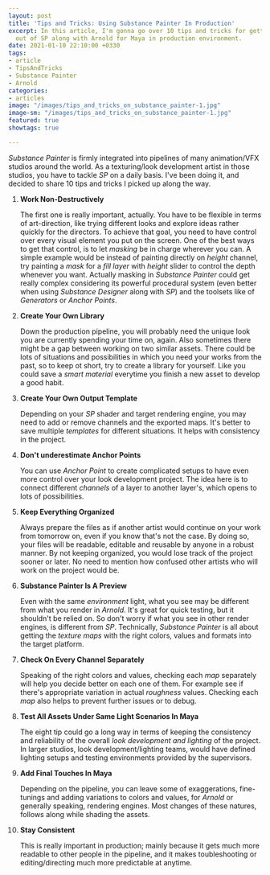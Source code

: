 ```yaml
---
layout: post
title: 'Tips and Tricks: Using Substance Painter In Production'
excerpt: In this article, I'm gonna go over 10 tips and tricks for getting the most
  out of SP along with Arnold for Maya in production environment.
date: 2021-01-10 22:10:00 +0330
tags:
- article
- TipsAndTricks
- Substance Painter
- Arnold
categories:
- articles
image: "/images/tips_and_tricks_on_substance_painter-1.jpg"
image-sm: "/images/tips_and_tricks_on_substance_painter-1.jpg"
featured: true
showtags: true

---
```

_Substance Painter_ is firmly integrated into pipelines of many animation/VFX studios around the world. As a texturing/look development artist in those studios, you have to tackle _SP_ on a daily basis. I've been doing it, and decided to share 10 tips and tricks I picked up along the way.

 1. **Work Non-Destructively**

    The first one is really important, actually. You have to be flexible in terms of art-direction, like trying different looks and explore ideas rather quickly for the directors. To achieve that goal, you need to have control over every visual element you put on the screen. One of the best ways to get that control, is to let _masking_ be in charge wherever you can. A simple example would be instead of painting directly on _height_ channel, try painting a _mask_ for a _fill layer_ with _height_ slider to control the depth whenever you want. Actually masking in _Substance Painter_ could get really complex considering its powerful procedural system (even better when using _Substance Designer_ along with _SP_) and the toolsets like of _Generators_ or _Anchor Points_.
 2. **Create Your Own Library**

    Down the production pipeline, you will probably need the unique look you are currently spending your time on, again. Also sometimes there might be a gap between working on two similar assets. There could be lots of situations and possibilities in which you need your works from the past, so to keep ot short, try to create a library for yourself. Like you could save a _smart material_ everytime you finish a new asset to develop a good habit.
 3. **Create Your Own Output Template**

    Depending on your _SP_ shader and target rendering engine, you may need to add or remove channels and the exported maps. It's better to save multiple _templates_ for different situations. It helps with consistency in the project.
 4. **Don't underestimate Anchor Points**

    You can use _Anchor Point_ to create complicated setups to have even more control over your look development project. The idea here is to connect different _channels_ of a layer to another layer's, which opens to lots of possibilities.
 5. **Keep Everything Organized**

    Always prepare the files as if another artist would continue on your work from tomorrow on, even if you know that's not the case. By doing so, your files will be readable, editable and reusable by anyone in a robust manner. By not keeping organized, you would lose track of the project sooner or later. No need to mention how confused other artists who will work on the project would be.
 6. **Substance Painter Is A Preview**

    Even with the same _environment_ light, what you see may be different from what you render in _Arnold_. It's great for quick testing, but it shouldn't be relied on. So don't worry if what you see in other render engines, is different from _SP_. Technically, _Substance Painter_ is all about getting the _texture maps_ with the right colors, values and formats into the target platform.
 7. **Check On Every Channel Separately**

    Speaking of the right colors and values, checking each _map_ separately will help you decide better on each one of them. For example see if there's appropriate variation in actual _roughness_ values. Checking each _map_ also helps to prevent further issues or to debug.
 8. **Test All Assets Under Same Light Scenarios In Maya**

    The eight tip could go a long way in terms of keeping the consistency and reliability of the overall _look development and lighting_ of the project. In larger studios, look development/lighting teams, would have defined lighting setups and testing environments provided by the supervisors.
 9. **Add Final Touches In Maya**

    Depending on the pipeline, you can leave some of exaggerations, fine-tunings and adding variations to colors and values, for _Arnold_ or generally speaking, rendering engines. Most changes of these natures, follows along while shading the assets.
10. **Stay Consistent**

    This is really important in production; mainly because it gets much more readable to other people in the pipeline, and it makes toubleshooting or editing/directing much more predictable at anytime.